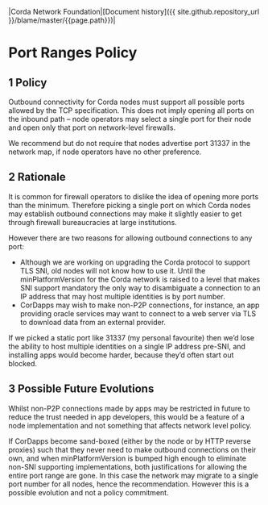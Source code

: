 |Corda Network Foundation|[Document history]({{ site.github.repository_url }}/blame/master/{{page.path}})|

Port Ranges Policy
==================

1 Policy
--------
Outbound connectivity for Corda nodes must support all possible ports allowed by the TCP specification. This does not 
imply opening all ports on the inbound path – node operators may select a single port for their node and open only that 
port on network-level firewalls.
 
We recommend but do not require that nodes advertise port 31337 in the network map, if node operators have no other 
preference.
 
2 Rationale
-----------
It is common for firewall operators to dislike the idea of opening more ports than the minimum. Therefore picking a 
single port on which Corda nodes may establish outbound connections may make it slightly easier to get through firewall 
bureaucracies at large institutions.
 
However there are two reasons for allowing outbound connections to any port:

* Although we are working on upgrading the Corda protocol to support TLS SNI, old nodes will not know how to use it. 
Until the minPlatformVersion for the Corda network is raised to a level that makes SNI support mandatory the only way 
to disambiguate a connection to an IP address that may host multiple identities is by port number.
* CorDapps may wish to make non-P2P connections, for instance, an app providing oracle services may want to connect to a 
web server via TLS to download data from an external provider.
 
If we picked a static port like 31337 (my personal favourite) then we’d lose the ability to host multiple identities on 
a single IP address pre-SNI, and installing apps would become harder, because they’d often start out blocked.
 
3 Possible Future Evolutions
----------------------------
Whilst non-P2P connections made by apps may be restricted in future to reduce the trust needed in app developers, this 
would be a feature of a node implementation and not something that affects network level policy.
 
If CorDapps become sand-boxed (either by the node or by HTTP reverse proxies) such that they never need to make outbound 
connections on their own, and when minPlatformVersion is bumped high enough to eliminate non-SNI supporting 
implementations, both justifications for allowing the entire port range are gone. In this case the network may migrate 
to a single port number for all nodes, hence the recommendation. However this is a possible evolution and not a policy 
commitment.